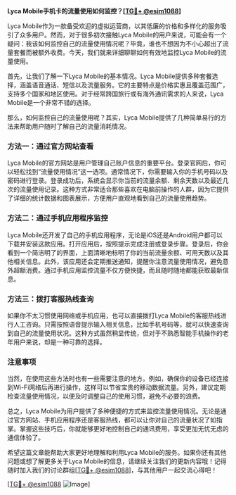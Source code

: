 **Lyca Mobile手机卡的流量使用如何监控？[[TG💪+ @esim1088](https://t.me/s/esim1088)]**

Lyca Mobile作为一款备受欢迎的虚拟运营商，以其低廉的价格和多样化的服务吸引了众多用户。然而，对于很多初次接触Lyca Mobile的用户来说，可能会有一个疑问：我该如何监控自己的流量使用情况呢？毕竟，谁也不想因为不小心超出了流量套餐而被额外收费。今天，我们就来详细聊聊如何有效地监控Lyca Mobile的流量使用。

首先，让我们了解一下Lyca Mobile的基本情况。Lyca Mobile提供多种套餐选择，涵盖语音通话、短信以及流量服务。它的主要特点是价格实惠且覆盖范围广，支持多个国家和地区使用。对于经常跨国旅行或有海外通讯需求的人来说，Lyca Mobile是一个非常不错的选择。

那么，如何监控自己的流量使用呢？其实，Lyca Mobile提供了几种简单易行的方法来帮助用户随时了解自己的流量消耗情况。

### 方法一：通过官方网站查看

Lyca Mobile的官方网站是用户管理自己账户信息的重要平台。登录官网后，你可以轻松找到“流量使用情况”这一选项。通常情况下，你需要输入你的手机号码以及密码进行登录。登录成功后，系统会显示你当前的流量余额、剩余天数以及最近几次的流量使用记录。这种方式非常适合那些喜欢在电脑前操作的人群，因为它提供了详细的统计数据和图表展示，方便用户直观地看到自己的流量使用趋势。

### 方法二：通过手机应用程序监控

Lyca Mobile还开发了自己的手机应用程序，无论是iOS还是Android用户都可以下载并安装这款应用。打开应用后，按照提示完成注册或登录步骤。登录后，你会看到一个简洁明了的界面，上面清晰地标明了你的当前流量余额、可用天数以及其他相关信息。此外，该应用还会定期推送通知，提醒你注意流量使用情况，避免意外超额消费。通过手机应用监控流量不仅方便快捷，而且随时随地都能获取最新信息。

### 方法三：拨打客服热线查询

如果你不太习惯使用网络或手机应用，也可以直接拨打Lyca Mobile的客服热线进行人工咨询。只需按照语音提示输入相关信息，比如手机号码等，就可以快速查询到自己的流量使用状况。这种方式虽然稍显传统，但对于不熟悉智能手机操作的老年用户来说，却是一种可靠的选择。

### 注意事项

当然，在使用这些方法时也有一些需要注意的地方。例如，确保你的设备已经连接到Wi-Fi网络后再进行操作，这样可以节省宝贵的移动数据流量。另外，建议定期检查流量使用情况，以便及时调整自己的使用习惯，避免不必要的浪费。

总之，Lyca Mobile为用户提供了多种便捷的方式来监控流量使用情况。无论是通过官方网站、手机应用程序还是客服热线，都可以让你对自己的流量状况了如指掌。掌握这些技巧后，你就能够更好地控制自己的通讯费用，享受更加无忧无虑的通信体验了。

希望这篇文章能帮助大家更好地理解和利用Lyca Mobile的服务。如果你还有其他问题或想了解更多关于Lyca Mobile的信息，请继续关注我们的更新内容哦！记得随时加入我们的讨论群组[[TG💪+ @esim1088](https://t.me/s/esim1088)]，与其他用户一起交流心得吧！

[[TG💪+ @esim1088](https://t.me/s/esim1088) ![Image](https://i.postimg.cc/4NQfJmqS/Snipaste-2025-05-13-00-14-12.png)]